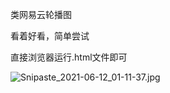 类网易云轮播图

看着好看，简单尝试

直接浏览器运行.html文件即可

![Snipaste_2021-06-12_01-11-37.jpg](https://i.loli.net/2021/06/18/gJvnF7IQOdqMAlZ.png)
